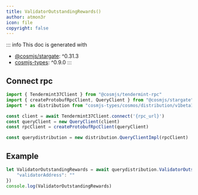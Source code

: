 ```yaml
---
title: ValidatorOutstandingRewards()
author: atmon3r
icon: file
copyright: false
---
```


::: info
This doc is generated with 
- [@cosmjs/stargate](https://www.npmjs.com/package/@cosmjs/stargate): ^0.31.3
- [cosmjs-types](https://www.npmjs.com/package/cosmjs-types): ^0.9.0
:::
   
## Connect rpc

```js
import { Tendermint37Client } from "@cosmjs/tendermint-rpc"
import { createProtobufRpcClient, QueryClient } from "@cosmjs/stargate"
import * as distribution from "cosmjs-types/cosmos/distribution/v1beta1/query"

const client = await Tendermint37Client.connect('{rpc_url}')
const queryClient = new QueryClient(client)
const rpcClient = createProtobufRpcClient(queryClient)

const querydistribution = new distribution.QueryClientImpl(rpcClient)
```

## Example
```js
let ValidatorOutstandingRewards = await querydistribution.ValidatorOutstandingRewards({
    "validatorAddress": ""
})
console.log(ValidatorOutstandingRewards)
```
   
